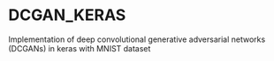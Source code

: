 # DCGAN_KERAS
Implementation of deep convolutional generative adversarial networks (DCGANs) in keras with MNIST dataset
